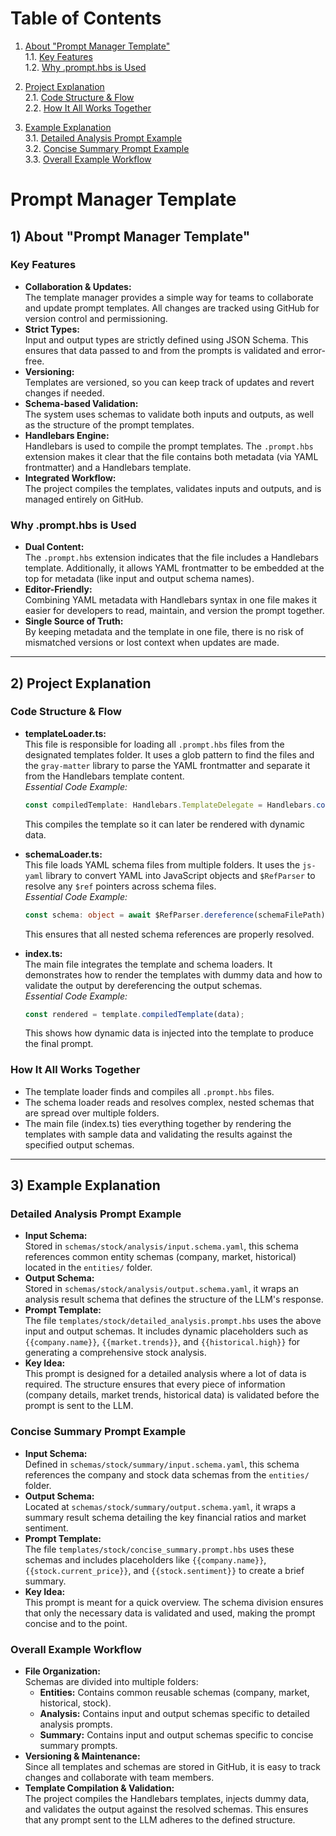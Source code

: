# Table of Contents

1. [About "Prompt Manager Template"](##about-prompt-manager-template)  
   1.1. [Key Features](##key-features)  
   1.2. [Why .prompt.hbs is Used](##why-prompthbs-is-used)

2. [Project Explanation](##project-explanation)  
   2.1. [Code Structure & Flow](##code-structure--flow)  
   2.2. [How It All Works Together](##how-it-all-works-together)

3. [Example Explanation](##example-explanation)  
   3.1. [Detailed Analysis Prompt Example](##detailed-analysis-prompt-example)  
   3.2. [Concise Summary Prompt Example](##concise-summary-prompt-example)  
   3.3. [Overall Example Workflow](##overall-example-workflow)

# Prompt Manager Template


## 1) About "Prompt Manager Template"

### Key Features
- **Collaboration & Updates:**  
  The template manager provides a simple way for teams to collaborate and update prompt templates. All changes are tracked using GitHub for version control and permissioning.
- **Strict Types:**  
  Input and output types are strictly defined using JSON Schema. This ensures that data passed to and from the prompts is validated and error-free.
- **Versioning:**  
  Templates are versioned, so you can keep track of updates and revert changes if needed.
- **Schema-based Validation:**  
  The system uses schemas to validate both inputs and outputs, as well as the structure of the prompt templates.
- **Handlebars Engine:**  
  Handlebars is used to compile the prompt templates. The `.prompt.hbs` extension makes it clear that the file contains both metadata (via YAML frontmatter) and a Handlebars template.
- **Integrated Workflow:**  
  The project compiles the templates, validates inputs and outputs, and is managed entirely on GitHub.

### Why .prompt.hbs is Used
- **Dual Content:**  
  The `.prompt.hbs` extension indicates that the file includes a Handlebars template. Additionally, it allows YAML frontmatter to be embedded at the top for metadata (like input and output schema names).
- **Editor-Friendly:**  
  Combining YAML metadata with Handlebars syntax in one file makes it easier for developers to read, maintain, and version the prompt together.
- **Single Source of Truth:**  
  By keeping metadata and the template in one file, there is no risk of mismatched versions or lost context when updates are made.

---

## 2) Project Explanation

### Code Structure & Flow
- **templateLoader.ts:**  
  This file is responsible for loading all `.prompt.hbs` files from the designated templates folder. It uses a glob pattern to find the files and the `gray-matter` library to parse the YAML frontmatter and separate it from the Handlebars template content.  
  _Essential Code Example:_
  ```ts
  const compiledTemplate: Handlebars.TemplateDelegate = Handlebars.compile(templateContent);
  ```
  This compiles the template so it can later be rendered with dynamic data.

- **schemaLoader.ts:**  
  This file loads YAML schema files from multiple folders. It uses the `js-yaml` library to convert YAML into JavaScript objects and `$RefParser` to resolve any `$ref` pointers across schema files.  
  _Essential Code Example:_
  ```ts
  const schema: object = await $RefParser.dereference(schemaFilePath);
  ```
  This ensures that all nested schema references are properly resolved.

- **index.ts:**  
  The main file integrates the template and schema loaders. It demonstrates how to render the templates with dummy data and how to validate the output by dereferencing the output schemas.  
  _Essential Code Example:_
  ```ts
  const rendered = template.compiledTemplate(data);
  ```
  This shows how dynamic data is injected into the template to produce the final prompt.

### How It All Works Together
- The template loader finds and compiles all `.prompt.hbs` files.
- The schema loader reads and resolves complex, nested schemas that are spread over multiple folders.
- The main file (index.ts) ties everything together by rendering the templates with sample data and validating the results against the specified output schemas.

---

## 3) Example Explanation

### Detailed Analysis Prompt Example
- **Input Schema:**  
  Stored in `schemas/stock/analysis/input.schema.yaml`, this schema references common entity schemas (company, market, historical) located in the `entities/` folder.
- **Output Schema:**  
  Stored in `schemas/stock/analysis/output.schema.yaml`, it wraps an analysis result schema that defines the structure of the LLM's response.
- **Prompt Template:**  
  The file `templates/stock/detailed_analysis.prompt.hbs` uses the above input and output schemas. It includes dynamic placeholders such as `{{company.name}}`, `{{market.trends}}`, and `{{historical.high}}` for generating a comprehensive stock analysis.
- **Key Idea:**  
  This prompt is designed for a detailed analysis where a lot of data is required. The structure ensures that every piece of information (company details, market trends, historical data) is validated before the prompt is sent to the LLM.

### Concise Summary Prompt Example
- **Input Schema:**  
  Defined in `schemas/stock/summary/input.schema.yaml`, this schema references the company and stock data schemas from the `entities/` folder.
- **Output Schema:**  
  Located at `schemas/stock/summary/output.schema.yaml`, it wraps a summary result schema detailing the key financial ratios and market sentiment.
- **Prompt Template:**  
  The file `templates/stock/concise_summary.prompt.hbs` uses these schemas and includes placeholders like `{{company.name}}`, `{{stock.current_price}}`, and `{{stock.sentiment}}` to create a brief summary.
- **Key Idea:**  
  This prompt is meant for a quick overview. The schema division ensures that only the necessary data is validated and used, making the prompt concise and to the point.

### Overall Example Workflow
- **File Organization:**  
  Schemas are divided into multiple folders:
    - **Entities:** Contains common reusable schemas (company, market, historical, stock).
    - **Analysis:** Contains input and output schemas specific to detailed analysis prompts.
    - **Summary:** Contains input and output schemas specific to concise summary prompts.
- **Versioning & Maintenance:**  
  Since all templates and schemas are stored in GitHub, it is easy to track changes and collaborate with team members.
- **Template Compilation & Validation:**  
  The project compiles the Handlebars templates, injects dummy data, and validates the output against the resolved schemas. This ensures that any prompt sent to the LLM adheres to the defined structure.

